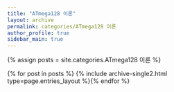 ```yaml
---
title: "ATmega128 이론"
layout: archive
permalink: categories/ATmega128 이론
author_profile: true
sidebar_main: true
---
```


{% assign posts = site.categories.ATmega128 이론 %}

{% for post in posts %} {% include archive-single2.html type=page.entries_layout %}{% endfor %}

